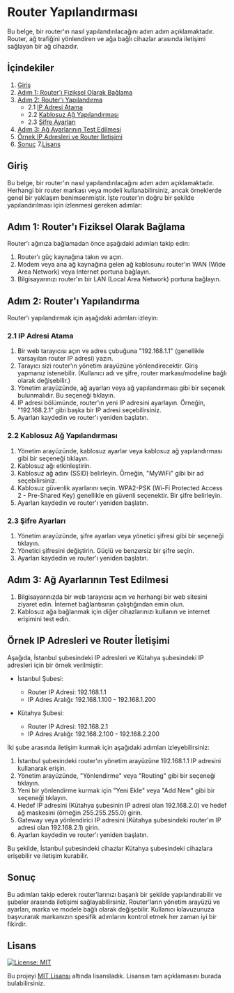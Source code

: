 # Router Yapılandırması

Bu belge, bir router'ın nasıl yapılandırılacağını adım adım açıklamaktadır. Router, ağ trafiğini yönlendiren ve ağa bağlı cihazlar arasında iletişimi sağlayan bir ağ cihazıdır.

## İçindekiler

1. [Giriş](#giriş)
2. [Adım 1: Router'ı Fiziksel Olarak Bağlama](#adım-1-routerı-fiziksel-olarak-bağlama)
3. [Adım 2: Router'ı Yapılandırma](#adım-2-routerı-yapılandırma)
   - 2.1 [IP Adresi Atama](#21-ip-adresi-atama)
   - 2.2 [Kablosuz Ağ Yapılandırması](#22-kablosuz-ağ-yapılandırması)
   - 2.3 [Şifre Ayarları](#23-şifre-ayarları)
4. [Adım 3: Ağ Ayarlarının Test Edilmesi](#adım-3-ağ-ayarlarının-test-edilmesi)
5. [Örnek IP Adresleri ve Router İletişimi](#örnek-ip-adresleri-ve-router-iletişimi)
6. [Sonuç](#sonuç)
7.[Lisans](#lisans)
## Giriş

Bu belge, bir router'ın nasıl yapılandırılacağını adım adım açıklamaktadır. Herhangi bir router markası veya modeli kullanabilirsiniz, ancak örneklerde genel bir yaklaşım benimsenmiştir. İşte router'ın doğru bir şekilde yapılandırılması için izlenmesi gereken adımlar:

## Adım 1: Router'ı Fiziksel Olarak Bağlama

Router'ı ağınıza bağlamadan önce aşağıdaki adımları takip edin:

1. Router'ı güç kaynağına takın ve açın.
2. Modem veya ana ağ kaynağına gelen ağ kablosunu router'ın WAN (Wide Area Network) veya Internet portuna bağlayın.
3. Bilgisayarınızı router'ın bir LAN (Local Area Network) portuna bağlayın.

## Adım 2: Router'ı Yapılandırma

Router'ı yapılandırmak için aşağıdaki adımları izleyin:

### 2.1 IP Adresi Atama

1. Bir web tarayıcısı açın ve adres çubuğuna "192.168.1.1" (genellikle varsayılan router IP adresi) yazın.
2. Tarayıcı sizi router'ın yönetim arayüzüne yönlendirecektir. Giriş yapmanız istenebilir. (Kullanıcı adı ve şifre, router markası/modeline bağlı olarak değişebilir.)
3. Yönetim arayüzünde, ağ ayarları veya ağ yapılandırması gibi bir seçenek bulunmalıdır. Bu seçeneği tıklayın.
4. IP adresi bölümünde, router'ın yeni IP adresini ayarlayın. Örneğin, "192.168.2.1" gibi başka bir IP adresi seçebilirsiniz.
5. Ayarları kaydedin ve router'ı yeniden başlatın.

### 2.2 Kablosuz Ağ Yapılandırması

1. Yönetim arayüzünde, kablosuz ayarlar veya kablosuz ağ yapılandırması gibi bir seçeneği tıklayın.
2. Kablosuz ağı etkinleştirin.
3. Kablosuz ağ adını (SSID) belirleyin. Örneğin, "MyWiFi" gibi bir ad seçebilirsiniz.
4. Kablosuz güvenlik ayarlarını seçin. WPA2-PSK (Wi-Fi Protected Access 2 - Pre-Shared Key) genellikle en güvenli seçenektir. Bir şifre belirleyin.
5. Ayarları kaydedin ve router'ı yeniden başlatın.

### 2.3 Şifre Ayarları

1. Yönetim arayüzünde, şifre ayarları veya yönetici şifresi gibi bir seçeneği tıklayın.
2. Yönetici şifresini değiştirin. Güçlü ve benzersiz bir şifre seçin.
3. Ayarları kaydedin ve router'ı yeniden başlatın.

## Adım 3: Ağ Ayarlarının Test Edilmesi

1. Bilgisayarınızda bir web tarayıcısı açın ve herhangi bir web sitesini ziyaret edin. İnternet bağlantısının çalıştığından emin olun.
2. Kablosuz ağa bağlanmak için diğer cihazlarınızı kullanın ve internet erişimini test edin.

## Örnek IP Adresleri ve Router İletişimi

Aşağıda, İstanbul şubesindeki IP adresleri ve Kütahya şubesindeki IP adresleri için bir örnek verilmiştir:

- İstanbul Şubesi:
  - Router IP Adresi: 192.168.1.1
  - IP Adres Aralığı: 192.168.1.100 - 192.168.1.200

- Kütahya Şubesi:
  - Router IP Adresi: 192.168.2.1
  - IP Adres Aralığı: 192.168.2.100 - 192.168.2.200

İki şube arasında iletişim kurmak için aşağıdaki adımları izleyebilirsiniz:

1. İstanbul şubesindeki router'ın yönetim arayüzüne 192.168.1.1 IP adresini kullanarak erişin.
2. Yönetim arayüzünde, "Yönlendirme" veya "Routing" gibi bir seçeneği tıklayın.
3. Yeni bir yönlendirme kurmak için "Yeni Ekle" veya "Add New" gibi bir seçeneği tıklayın.
4. Hedef IP adresini (Kütahya şubesinin IP adresi olan 192.168.2.0) ve hedef ağ maskesini (örneğin 255.255.255.0) girin.
5. Gateway veya yönlendirici IP adresini (Kütahya şubesindeki router'ın IP adresi olan 192.168.2.1) girin.
6. Ayarları kaydedin ve router'ı yeniden başlatın.

Bu şekilde, İstanbul şubesindeki cihazlar Kütahya şubesindeki cihazlara erişebilir ve iletişim kurabilir.

## Sonuç

Bu adımları takip ederek router'larınızı başarılı bir şekilde yapılandırabilir ve şubeler arasında iletişimi sağlayabilirsiniz. Router'ların yönetim arayüzü ve ayarları, marka ve modele bağlı olarak değişebilir. Kullanıcı kılavuzunuza başvurarak markanızın spesifik adımlarını kontrol etmek her zaman iyi bir fikirdir.

## Lisans 
[![License: MIT](https://img.shields.io/badge/License-MIT-yellow.svg)](https://opensource.org/licenses/MIT)

Bu projeyi [MIT Lisansı](https://opensource.org/licenses/MIT) altında lisansladık. Lisansın tam açıklamasını burada bulabilirsiniz.
